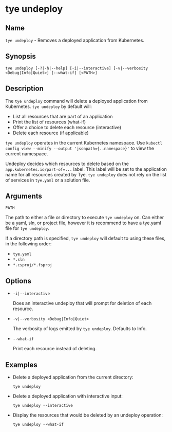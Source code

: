 # tye undeploy

## Name

`tye undeploy` - Removes a deployed application from Kubernetes.

## Synopsis 

```text
tye undeploy [-?|-h|--help] [-i|--interactive] [-v|--verbosity <Debug|Info|Quiet>] [--what-if] [<PATH>]
```

## Description

The `tye undeploy` command will delete a deployed application from Kubernetes. `tye undeploy` by default will:

- List all resources that are part of an application
- Print the list of resources (what-if)
- Offer a choice to delete each resource (interactive)
- Delete each resource (if applicable)

`tye undeploy` operates in the current Kubernetes namespace. Use `kubectl config view --minify --output 'jsonpath={..namespace}'` to view the current namespace.

Undeploy decides which resources to delete based on the `app.kubernetes.io/part-of=...` label. This label will be set to the application name for all resources created by Tye. `tye undeploy` does not rely on the list of services in `tye.yaml` or a solution file. 

## Arguments

`PATH`

The path to either a file or directory to execute `tye undeploy` on. Can either be a yaml, sln, or project file, however it is recommend to have a tye.yaml file for `tye undeploy`.

If a directory path is specified, `tye undeploy` will default to using these files, in the following order:

- `tye.yaml`
- `*.sln`
- `*.csproj/*.fsproj`

## Options

- `-i|--interactive`

    Does an interactive undeploy that will prompt for deletion of each resource.

- `-v|--verbosity <Debug|Info|Quiet>`

    The verbosity of logs emitted by `tye undeploy`. Defaults to Info.

- `--what-if`

    Print each resource instead of deleting.

## Examples

- Delete a deployed application from the current directory:

    ```text
    tye undeploy
    ```

- Delete a deployed application with interactive input:

    ```text
    tye undeploy --interactive
    ```

- Display the resources that would be deleted by an undeploy operation:

    ```text
    tye undeploy --what-if
    ```

